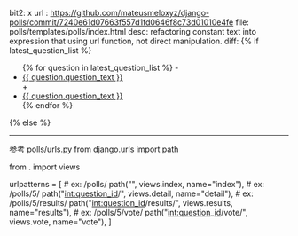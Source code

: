 bit2:  x 
url : https://github.com/mateusmeloxyz/django-polls/commit/7240e61d07663f557d1fd0646f8c73d01010e4fe
file: polls/templates/polls/index.html
desc: refactoring constant text into expression that using url function, not direct manipulation.
diff: 
{% if latest_question_list %}
<ul>
  {% for question in latest_question_list %}
-  <li><a href="/polls/{{ question.id }}/">{{ question.question_text }}</a></li>
+  <li><a href="{% url 'detail' question.id %}">{{ question.question_text }}</a></li>
  {% endfor %}
</ul>
{% else %}


--------------------------------
参考 polls/urls.py
from django.urls import path

from . import views

urlpatterns = [
    # ex: /polls/
    path("", views.index, name="index"),
    # ex: /polls/5/
    path("<int:question_id>/", views.detail, name="detail"),
    # ex: /polls/5/results/
    path("<int:question_id>/results/", views.results, name="results"),
    # ex: /polls/5/vote/
    path("<int:question_id>/vote/", views.vote, name="vote"),
]